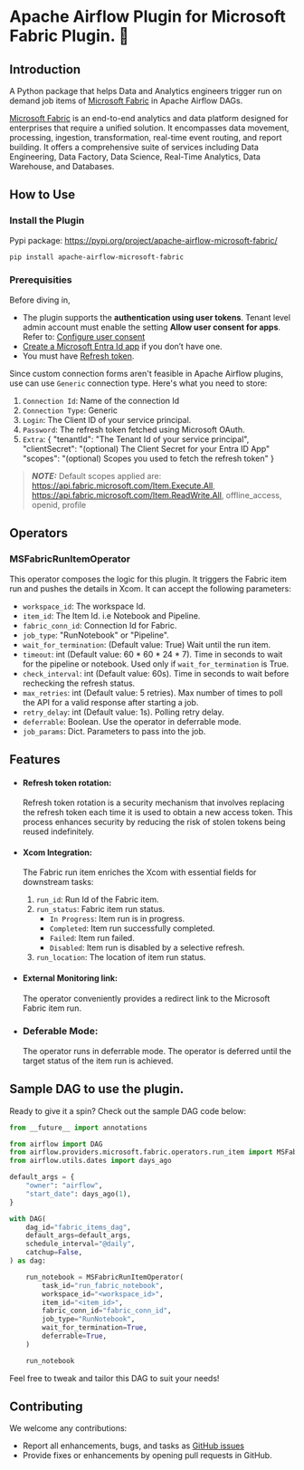 # Apache Airflow Plugin for Microsoft Fabric Plugin. 🚀

## Introduction
A Python package that helps Data and Analytics engineers trigger run on demand job items of [Microsoft Fabric](https://www.microsoft.com/en-us/microsoft-fabric) in Apache Airflow DAGs.

[Microsoft Fabric](https://www.microsoft.com/microsoft-fabric) is an end-to-end analytics and data platform designed for enterprises that require a unified solution. It encompasses data movement, processing, ingestion, transformation, real-time event routing, and report building. It offers a comprehensive suite of services including Data Engineering, Data Factory, Data Science, Real-Time Analytics, Data Warehouse, and Databases.

## How to Use

### Install the Plugin 
Pypi package: https://pypi.org/project/apache-airflow-microsoft-fabric/
```bash 
pip install apache-airflow-microsoft-fabric
```

### Prerequisities
Before diving in,
* The plugin supports the <strong>authentication using user tokens</strong>. Tenant level admin account must enable the setting <strong>Allow user consent for apps</strong>. Refer to: [Configure user consent](https://learn.microsoft.com/en-us/entra/identity/enterprise-apps/configure-user-consent?pivots=portal)
* [Create a Microsoft Entra Id app](https://learn.microsoft.com/entra/identity-platform/quickstart-register-app?tabs=certificate) if you don’t have one.
* You must have [Refresh token](https://learn.microsoft.com/entra/identity-platform/v2-oauth2-auth-code-flow#refresh-the-access-token).


Since custom connection forms aren't feasible in Apache Airflow plugins, use can use `Generic` connection type. Here's what you need to store:
1. `Connection Id`: Name of the connection Id
2. `Connection Type`: Generic
3. `Login`: The Client ID of your service principal.
4. `Password`: The refresh token fetched using Microsoft OAuth.
5. `Extra`: {
    "tenantId": "The Tenant Id of your service principal",
    "clientSecret": "(optional) The Client Secret for your Entra ID App"
    "scopes": "(optional) Scopes you used to fetch the refresh token" 
}
> **_NOTE:_** Default scopes applied are: https://api.fabric.microsoft.com/Item.Execute.All, https://api.fabric.microsoft.com/Item.ReadWrite.All, offline_access, openid, profile


## Operators
### MSFabricRunItemOperator
This operator composes the logic for this plugin. It triggers the Fabric item run and pushes the details in Xcom. It can accept the following parameters:

* `workspace_id`: The workspace Id.
* `item_id`: The Item Id. i.e Notebook and Pipeline.
* `fabric_conn_id`: Connection Id for Fabric.
* `job_type`: "RunNotebook" or "Pipeline".
* `wait_for_termination`: (Default value: True) Wait until the run item.
* `timeout`: int (Default value: 60 * 60 * 24 * 7). Time in seconds to wait for the pipeline or notebook. Used only if `wait_for_termination` is True.
* `check_interval`: int (Default value: 60s). Time in seconds to wait before rechecking the refresh status.
* `max_retries`: int (Default value: 5 retries). Max number of times to poll the API for a valid response after starting a job.
* `retry_delay`: int (Default value: 1s). Polling retry delay.
* `deferrable`: Boolean. Use the operator in deferrable mode.
* `job_params`: Dict. Parameters to pass into the job.

## Features
* #### Refresh token rotation:
  Refresh token rotation is a security mechanism that involves replacing the refresh token each time it is used to obtain a new access token.
  This process enhances security by reducing the risk of stolen tokens being reused indefinitely.

* #### Xcom Integration:
  The Fabric run item enriches the Xcom with essential fields for downstream tasks:
    1. `run_id`: Run Id of the Fabric item.
    2. `run_status`: Fabric item run status.
        * `In Progress`: Item run is in progress.
        * `Completed`: Item run successfully completed.
        * `Failed`: Item run failed.
        * `Disabled`: Item run is disabled by a selective refresh.
    3. `run_location`: The location of item run status.

* #### External Monitoring link:
  The operator conveniently provides a redirect link to the Microsoft Fabric item run.

* ### Deferable Mode:
  The operator runs in deferrable mode. The operator is deferred until the target status of the item run is achieved.

## Sample DAG to use the plugin.

Ready to give it a spin? Check out the sample DAG code below:

```python
from __future__ import annotations

from airflow import DAG
from airflow.providers.microsoft.fabric.operators.run_item import MSFabricRunItemOperator
from airflow.utils.dates import days_ago

default_args = {
    "owner": "airflow",
    "start_date": days_ago(1),
}

with DAG(
    dag_id="fabric_items_dag",
    default_args=default_args,
    schedule_interval="@daily",
    catchup=False,
) as dag:

    run_notebook = MSFabricRunItemOperator(
        task_id="run_fabric_notebook",
        workspace_id="<workspace_id>",
        item_id="<item_id>",
        fabric_conn_id="fabric_conn_id",
        job_type="RunNotebook",
        wait_for_termination=True,
        deferrable=True,
    )

    run_notebook

```
Feel free to tweak and tailor this DAG to suit your needs!

## Contributing
We welcome any contributions:

- Report all enhancements, bugs, and tasks as [GitHub issues](https://github.com/ambika-garg/apache-airflow-microsoft-fabric-plugin/issues)
- Provide fixes or enhancements by opening pull requests in GitHub.
